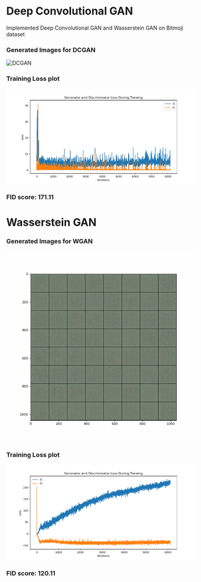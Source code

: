 # Deep Convolutional GAN

Implemented Deep Convolutional GAN and Wasserstein GAN on Bitmoji dataset 

### Generated Images for DCGAN
![DCGAN](https://github.com/crishna0401/ADRL-Assignments/blob/main/assets/DCGAN_gen_images.gif)

### Training Loss plot 
![](https://github.com/crishna0401/ADRL-Assignments/blob/main/assets/dcgan_losses.png)
 
 ### FID score: 171.11



# Wasserstein GAN 

### Generated Images for WGAN
![WGAN](https://github.com/crishna0401/ADRL-Assignments/blob/main/assets/WGAN_gen_images.gif)
### Training Loss plot 
![](https://github.com/crishna0401/ADRL-Assignments/blob/main/assets/wgan_losses.png)

 ### FID score: 120.11
